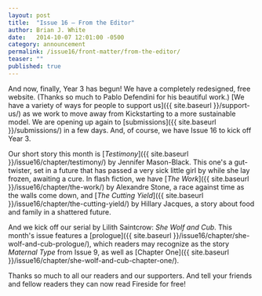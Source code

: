 ```yaml
---
layout: post
title:  "Issue 16 — From the Editor"
author: Brian J. White
date:   2014-10-07 12:01:00 -0500
category: announcement
permalink: /issue16/front-matter/from-the-editor/
teaser: ""
published: true
---
```


And now, finally, Year 3 has begun! We have a completely redesigned, free website. (Thanks so much to Pablo Defendini for his beautiful work.) [We have a variety of ways for people to support us]({{ site.baseurl }}/support-us/) as we work to move away from Kickstarting to a more sustainable model. We are opening up again to [submissions]({{ site.baseurl }}/submissions/) in a few days. And, of course, we have Issue 16 to kick off Year 3.

Our short story this month is [_Testimony_]({{ site.baseurl }}/issue16/chapter/testimony/) by Jennifer Mason-Black. This one's a gut-twister, set in a future that has passed a very sick little girl by while she lay frozen, awaiting a cure. In flash fiction, we have [_The Work_]({{ site.baseurl }}/issue16/chapter/the-work/) by Alexandre Stone, a race against time as the walls come down, and [_The Cutting Yield_]({{ site.baseurl }}/issue16/chapter/the-cutting-yield/) by Hillary Jacques, a story about food and family in a shattered future.

And we kick off our serial by Lilith Saintcrow: _She Wolf and Cub_. This month's issue features a [prologue]({{ site.baseurl }}/issue16/chapter/she-wolf-and-cub-prologue/), which readers may recognize as the story _Maternal Type_ from Issue 9, as well as [Chapter One]({{ site.baseurl }}/issue16/chapter/she-wolf-and-cub-chapter-one/).

Thanks so much to all our readers and our supporters. And tell your friends and fellow readers they can now read Fireside for free!
